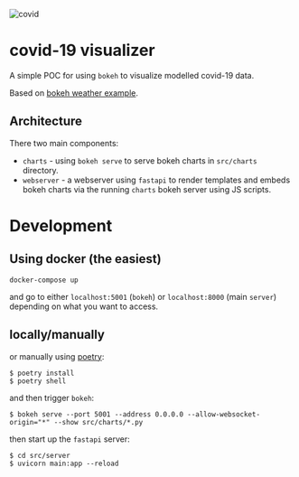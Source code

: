 ![covid](https://github.com/epidemics/covid/workflows/covid/badge.svg)

# covid-19 visualizer
A simple POC for using `bokeh` to visualize modelled covid-19 data. 

Based on [bokeh weather example](https://github.com/bokeh/bokeh/tree/master/examples/app/weather).

## Architecture
There two main components:

* `charts` - using `bokeh serve` to serve bokeh charts
  in `src/charts` directory.
* `webserver` - a webserver using `fastapi` to render templates and embeds
  bokeh charts via the running `charts` bokeh server using JS scripts. 

# Development
## Using docker (the easiest) 
```
docker-compose up
```
and go to either `localhost:5001` (`bokeh`) or `localhost:8000` (main `server`) depending on what you want to access.

## locally/manually
or manually using [poetry](https://python-poetry.org/docs/#installation):
```
$ poetry install
$ poetry shell
```

and then trigger `bokeh`:
```
$ bokeh serve --port 5001 --address 0.0.0.0 --allow-websocket-origin="*" --show src/charts/*.py
```

then start up the `fastapi` server:
```
$ cd src/server
$ uvicorn main:app --reload
```
